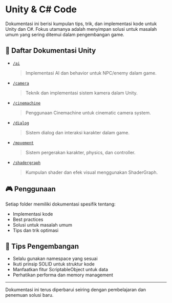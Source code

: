 # Unity & C# Code

Dokumentasi ini berisi kumpulan tips, trik, dan implementasi kode untuk Unity dan C#.
Fokus utamanya adalah menyimpan solusi untuk masalah umum yang sering ditemui dalam pengembangan game.

## 📂 Daftar Dokumentasi Unity

- [`/ai`](./ai/)

  > Implementasi AI dan behavior untuk NPC/enemy dalam game.

- [`/camera`](./camera/)

  > Teknik dan implementasi sistem kamera dalam Unity.

- [`/cinemachine`](./cinemachine/)

  > Penggunaan Cinemachine untuk cinematic camera system.

- [`/dialog`](./dialog/)

  > Sistem dialog dan interaksi karakter dalam game.

- [`/movement`](./movement/)

  > Sistem pergerakan karakter, physics, dan controller.

- [`/shadergraph`](./shadergraph/)
  > Kumpulan shader dan efek visual menggunakan ShaderGraph.

## 🎮 Penggunaan

Setiap folder memiliki dokumentasi spesifik tentang:

- Implementasi kode
- Best practices
- Solusi untuk masalah umum
- Tips dan trik optimasi

## 🔧 Tips Pengembangan

- Selalu gunakan namespace yang sesuai
- Ikuti prinsip SOLID untuk struktur kode
- Manfaatkan fitur ScriptableObject untuk data
- Perhatikan performa dan memory management

---

Dokumentasi ini terus diperbarui seiring dengan pembelajaran dan penemuan solusi baru.
